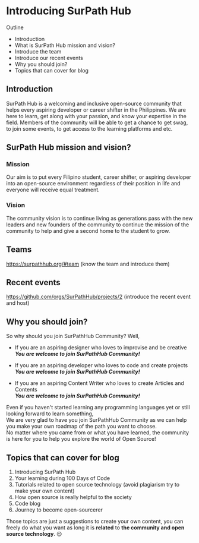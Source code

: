 # Introducing SurPath Hub

Outline
- Introduction
- What is SurPath Hub mission and vision?
- Introduce the team
- Introduce our recent events
- Why you should join?
- Topics that can cover for blog


## Introduction
SurPath Hub is a welcoming and inclusive open-source community that helps every aspiring developer or career shifter in the Philippines. We are here to learn, get along with your passion, and know your expertise in the field. Members of the community will be able to get a chance to get swag, to join some events, to get access to the learning platforms and etc.

## SurPath Hub mission and vision?

### Mission
Our aim is to put every Filipino student, career shifter, or aspiring developer into an open-source environment regardless of their position in life and everyone will receive equal treatment.

### Vision
The community vision is to continue living as generations pass with the new leaders and new founders of the community to continue the mission of the community to help and give a second home to the student to grow.

## Teams
https://surpathhub.org/#team (know the team and introduce them)

## Recent events 
https://github.com/orgs/SurPathHub/projects/2 (introduce the recent event and host)

## Why you should join?
So why should you join SurPathHub Community? Well,

- If you are an aspiring designer who loves to improvise and be creative <br>
***You are welcome to join SurPathHub Community!***

- If you are an aspiring developer who loves to code and create projects <br>
***You are welcome to join SurPathHub Community!***

- If you are an aspiring Content Writer who loves to create Articles and Contents <br>
***You are welcome to join SurPathHub Community!***

Even if you haven't started learning any programming languages yet or still looking forward to learn something,<br>
We are very glad to have you join SurPathHub Community as we can help you make your own roadmap of the path you want to choose. <br>
No matter where you came from or what you have learned, the community is here for you to help you explore the world of Open Source!

## Topics that can cover for blog
1. Introducing SurPath Hub
2. Your learning during 100 Days of Code
3. Tutorials related to open source technology (avoid plagiarism try to make your own content)
4. How open source is really helpful to the society
5. Code blog
6. Journey to become open-sourcerer

Those topics are just a suggestions to create your own content, you can freely do what you want as long it is **related**  to **the community and open source technology**. 😉

